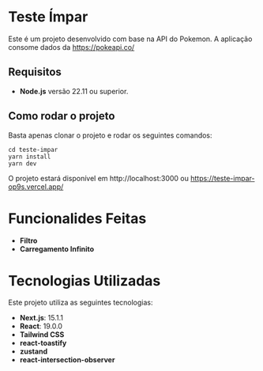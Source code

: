 # Teste Ímpar

Este é um projeto desenvolvido com base na API do Pokemon. A aplicação consome dados da https://pokeapi.co/

## Requisitos

- **Node.js** versão 22.11 ou superior.

## Como rodar o projeto

Basta apenas clonar o projeto e rodar os seguintes comandos:

```
cd teste-impar
yarn install
yarn dev
```

O projeto estará disponível em http://localhost:3000 ou https://teste-impar-op9s.vercel.app/

# Funcionalides Feitas

- **Filtro**
- **Carregamento Infinito**


# Tecnologias Utilizadas

Este projeto utiliza as seguintes tecnologias:

- **Next.js**: 15.1.1
- **React**: 19.0.0
- **Tailwind CSS**
- **react-toastify**
- **zustand**
- **react-intersection-observer**
